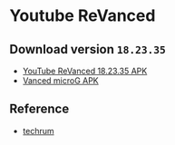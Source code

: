 # Youtube ReVanced

## Download version `18.23.35`

- [YouTube ReVanced 18.23.35 APK](https://github.com/j-hc/revanced-magisk-module/releases/download/20220881/youtube-revanced-v18.23.35-all.apk)
- [Vanced microG APK](https://vancedmanager.com/vanced-microg-apk/)


## Reference

- [techrum](https://www.techrum.vn/threads/m%E1%BB%9Di-t%E1%BA%A3i-xu%E1%BB%91ng-youtube-revanced-18-23-35-m%E1%BB%9Bi-nh%E1%BA%A5t-s%E1%BB%ADa-l%E1%BB%97i-v%C3%A0-c%E1%BA%A3i-thi%E1%BB%87n-kh%E1%BA%A3-n%C4%83ng-ch%E1%BA%B7n-qu%E1%BA%A3ng-c%C3%A1o.723656/)
